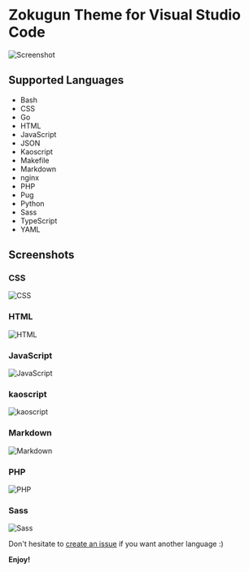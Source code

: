 Zokugun Theme for Visual Studio Code
====================================

![Screenshot](https://github.com/zokugun/theme-zokugun-vscode/blob/master/screenshots/screenshot.png?raw=true)

## Supported Languages

- Bash
- CSS
- Go
- HTML
- JavaScript
- JSON
- Kaoscript
- Makefile
- Markdown
- nginx
- PHP
- Pug
- Python
- Sass
- TypeScript
- YAML

## Screenshots

### CSS

![CSS](https://github.com/zokugun/theme-zokugun-vscode/blob/master/screenshots/css.png?raw=true)

### HTML

![HTML](https://github.com/zokugun/theme-zokugun-vscode/blob/master/screenshots/html.png?raw=true)

### JavaScript

![JavaScript](https://github.com/zokugun/theme-zokugun-vscode/blob/master/screenshots/javascript.png?raw=true)

### kaoscript

![kaoscript](https://github.com/zokugun/theme-zokugun-vscode/blob/master/screenshots/kaoscript.png?raw=true)

### Markdown

![Markdown](https://github.com/zokugun/theme-zokugun-vscode/blob/master/screenshots/markdown.png?raw=true)

### PHP

![PHP](https://github.com/zokugun/theme-zokugun-vscode/blob/master/screenshots/php.png?raw=true)

### Sass

![Sass](https://github.com/zokugun/theme-zokugun-vscode/blob/master/screenshots/sass.png?raw=true)



Don't hesitate to [create an issue](https://github.com/zokugun/theme-zokugun-vscode/issues) if you want another language :)

**Enjoy!**
